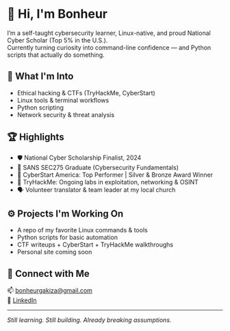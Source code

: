 # 👋 Hi, I'm Bonheur

I’m a self-taught cybersecurity learner, Linux-native, and proud National Cyber Scholar (Top 5% in the U.S.).  
Currently turning curiosity into command-line confidence — and Python scripts that actually do something.

## 🧠 What I'm Into
- Ethical hacking & CTFs (TryHackMe, CyberStart)  
- Linux tools & terminal workflows  
- Python scripting  
- Network security & threat analysis  

## 🏆 Highlights
- 🛡️ National Cyber Scholarship Finalist, 2024  
- 📜 SANS SEC275 Graduate (Cybersecurity Fundamentals)  
- 🧩 CyberStart America: Top Performer | Silver & Bronze Award Winner  
- 🧠 TryHackMe: Ongoing labs in exploitation, networking & OSINT  
- 🗣️ Volunteer translator & team leader at my local church

## ⚙️ Projects I'm Working On
- A repo of my favorite Linux commands & tools  
- Python scripts for basic automation  
- CTF writeups + CyberStart + TryHackMe walkthroughs  
- Personal site coming soon

## 🔗 Connect with Me
📫 bonheurgakiza@gmail.com  
🔗 [LinkedIn](www.linkedin.com/in/bonheur-gakiza-92a619368)  

---

*Still learning. Still building. Already breaking assumptions.*

